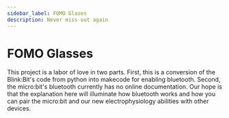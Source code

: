 ```yaml
---
sidebar_label: FOMO Glases
description: Never miss out again
---
```


# FOMO Glasses #

This project is a labor of love in two parts. First, this is a conversion of the Blink:Bit's code from python into makecode for enabling bluetooth. Second, the micro:bit's bluetooth currently has no online documentation. Our hope is that the explanation here will illuminate how bluetooth works and how you can pair the micro:bit and our new electrophysiology abilities with other devices. 
